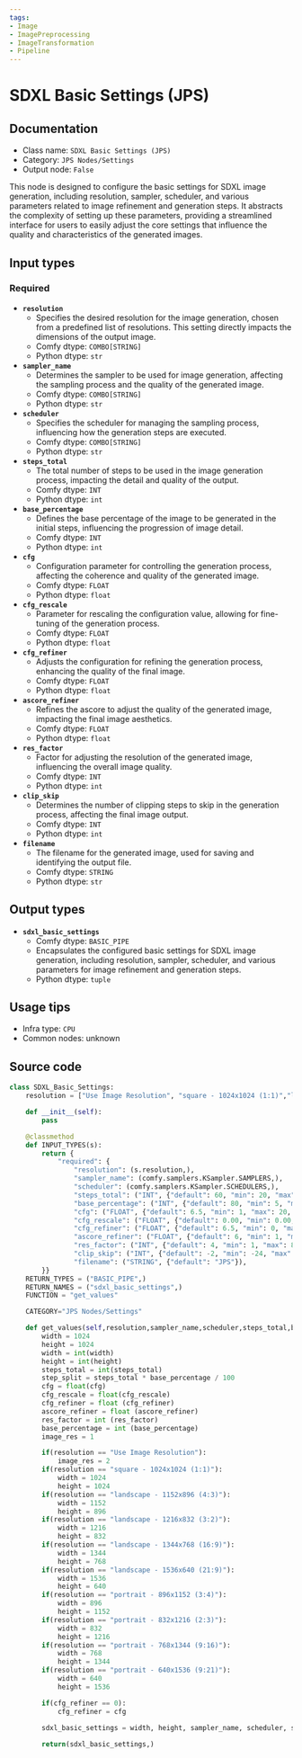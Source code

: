 ```yaml
---
tags:
- Image
- ImagePreprocessing
- ImageTransformation
- Pipeline
---
```


# SDXL Basic Settings (JPS)
## Documentation
- Class name: `SDXL Basic Settings (JPS)`
- Category: `JPS Nodes/Settings`
- Output node: `False`

This node is designed to configure the basic settings for SDXL image generation, including resolution, sampler, scheduler, and various parameters related to image refinement and generation steps. It abstracts the complexity of setting up these parameters, providing a streamlined interface for users to easily adjust the core settings that influence the quality and characteristics of the generated images.
## Input types
### Required
- **`resolution`**
    - Specifies the desired resolution for the image generation, chosen from a predefined list of resolutions. This setting directly impacts the dimensions of the output image.
    - Comfy dtype: `COMBO[STRING]`
    - Python dtype: `str`
- **`sampler_name`**
    - Determines the sampler to be used for image generation, affecting the sampling process and the quality of the generated image.
    - Comfy dtype: `COMBO[STRING]`
    - Python dtype: `str`
- **`scheduler`**
    - Specifies the scheduler for managing the sampling process, influencing how the generation steps are executed.
    - Comfy dtype: `COMBO[STRING]`
    - Python dtype: `str`
- **`steps_total`**
    - The total number of steps to be used in the image generation process, impacting the detail and quality of the output.
    - Comfy dtype: `INT`
    - Python dtype: `int`
- **`base_percentage`**
    - Defines the base percentage of the image to be generated in the initial steps, influencing the progression of image detail.
    - Comfy dtype: `INT`
    - Python dtype: `int`
- **`cfg`**
    - Configuration parameter for controlling the generation process, affecting the coherence and quality of the generated image.
    - Comfy dtype: `FLOAT`
    - Python dtype: `float`
- **`cfg_rescale`**
    - Parameter for rescaling the configuration value, allowing for fine-tuning of the generation process.
    - Comfy dtype: `FLOAT`
    - Python dtype: `float`
- **`cfg_refiner`**
    - Adjusts the configuration for refining the generation process, enhancing the quality of the final image.
    - Comfy dtype: `FLOAT`
    - Python dtype: `float`
- **`ascore_refiner`**
    - Refines the ascore to adjust the quality of the generated image, impacting the final image aesthetics.
    - Comfy dtype: `FLOAT`
    - Python dtype: `float`
- **`res_factor`**
    - Factor for adjusting the resolution of the generated image, influencing the overall image quality.
    - Comfy dtype: `INT`
    - Python dtype: `int`
- **`clip_skip`**
    - Determines the number of clipping steps to skip in the generation process, affecting the final image output.
    - Comfy dtype: `INT`
    - Python dtype: `int`
- **`filename`**
    - The filename for the generated image, used for saving and identifying the output file.
    - Comfy dtype: `STRING`
    - Python dtype: `str`
## Output types
- **`sdxl_basic_settings`**
    - Comfy dtype: `BASIC_PIPE`
    - Encapsulates the configured basic settings for SDXL image generation, including resolution, sampler, scheduler, and various parameters for image refinement and generation steps.
    - Python dtype: `tuple`
## Usage tips
- Infra type: `CPU`
- Common nodes: unknown


## Source code
```python
class SDXL_Basic_Settings:
    resolution = ["Use Image Resolution", "square - 1024x1024 (1:1)","landscape - 1152x896 (4:3)","landscape - 1216x832 (3:2)","landscape - 1344x768 (16:9)","landscape - 1536x640 (21:9)", "portrait - 896x1152 (3:4)","portrait - 832x1216 (2:3)","portrait - 768x1344 (9:16)","portrait - 640x1536 (9:21)"]

    def __init__(self):
        pass

    @classmethod
    def INPUT_TYPES(s):
        return {
            "required": {
                "resolution": (s.resolution,),
                "sampler_name": (comfy.samplers.KSampler.SAMPLERS,),
                "scheduler": (comfy.samplers.KSampler.SCHEDULERS,),
                "steps_total": ("INT", {"default": 60, "min": 20, "max": 250, "step": 5}),
                "base_percentage": ("INT", {"default": 80, "min": 5, "max": 100, "step": 5}),
                "cfg": ("FLOAT", {"default": 6.5, "min": 1, "max": 20, "step": 0.1}),
                "cfg_rescale": ("FLOAT", {"default": 0.00, "min": 0.00, "max": 1.00, "step": 0.05}),
                "cfg_refiner": ("FLOAT", {"default": 6.5, "min": 0, "max": 20, "step": 0.1}),
                "ascore_refiner": ("FLOAT", {"default": 6, "min": 1, "max": 10, "step": 0.5}),
                "res_factor": ("INT", {"default": 4, "min": 1, "max": 8, "step": 1}),
                "clip_skip": ("INT", {"default": -2, "min": -24, "max": -1}),
                "filename": ("STRING", {"default": "JPS"}),
        }}
    RETURN_TYPES = ("BASIC_PIPE",)
    RETURN_NAMES = ("sdxl_basic_settings",)
    FUNCTION = "get_values"

    CATEGORY="JPS Nodes/Settings"

    def get_values(self,resolution,sampler_name,scheduler,steps_total,base_percentage,cfg,cfg_rescale,cfg_refiner,ascore_refiner,res_factor,clip_skip,filename):
        width = 1024
        height = 1024
        width = int(width)
        height = int(height)
        steps_total = int(steps_total)
        step_split = steps_total * base_percentage / 100
        cfg = float(cfg)
        cfg_rescale = float(cfg_rescale)
        cfg_refiner = float (cfg_refiner)
        ascore_refiner = float (ascore_refiner)
        res_factor = int (res_factor)
        base_percentage = int (base_percentage)
        image_res = 1

        if(resolution == "Use Image Resolution"):
            image_res = 2
        if(resolution == "square - 1024x1024 (1:1)"):
            width = 1024
            height = 1024
        if(resolution == "landscape - 1152x896 (4:3)"):
            width = 1152
            height = 896
        if(resolution == "landscape - 1216x832 (3:2)"):
            width = 1216
            height = 832
        if(resolution == "landscape - 1344x768 (16:9)"):
            width = 1344
            height = 768
        if(resolution == "landscape - 1536x640 (21:9)"):
            width = 1536
            height = 640
        if(resolution == "portrait - 896x1152 (3:4)"):
            width = 896
            height = 1152
        if(resolution == "portrait - 832x1216 (2:3)"):
            width = 832
            height = 1216
        if(resolution == "portrait - 768x1344 (9:16)"):
            width = 768
            height = 1344
        if(resolution == "portrait - 640x1536 (9:21)"):
            width = 640
            height = 1536

        if(cfg_refiner == 0):
            cfg_refiner = cfg
        
        sdxl_basic_settings = width, height, sampler_name, scheduler, steps_total, step_split, cfg, cfg_rescale, cfg_refiner, ascore_refiner, res_factor, clip_skip, filename,image_res

        return(sdxl_basic_settings,)

```
